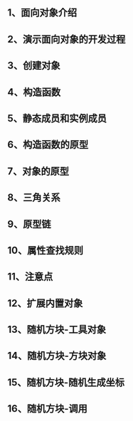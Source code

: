 ## 1、面向对象介绍
## 2、演示面向对象的开发过程
## 3、创建对象
## 4、构造函数
## 5、静态成员和实例成员
## 6、构造函数的原型
## 7、对象的原型
## 8、三角关系
## 9、原型链
## 10、属性查找规则
## 11、注意点
## 12、扩展内置对象
## 13、随机方块-工具对象
## 14、随机方块-方块对象
## 15、随机方块-随机生成坐标
## 16、随机方块-调用